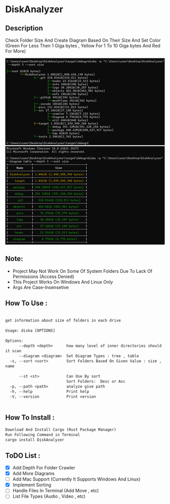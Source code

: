 # DiskAnalyzer

## Description

Check Folder Size And Create Diagram Based On Their Size 
And Set Color (Green For Less Then 1 Giga bytes , Yellow For 1 To 10 Giga bytes And Red For More)

![image description](pics/win_tree.png)
![image description](pics/win_table.png)

## Note:

- Project May Not Work On Some Of System Folders Due To Lack Of Permissions (Access Denied)
- This Project Works On Windows And Linux Only
- Args Are Case-Insensetive

## How To Use :

```

get information about size of folders in each drive

Usage: diska [OPTIONS]

Options:
      --depth <depth>      how many level of inner directories should it scan
      --diagram <diagram>  Set Diagram Types : tree , table
  -s, --sort <sort>        Sort Folders Based On Given Value : size , name

      --st <st>            Can Use By sort
                           Sort Folders:  Desc or Asc
  -p, --path <path>        analyze give path
  -h, --help               Print help
  -V, --version            Print version


```

## How To Install :

```
Download And Install Cargo (Rust Package Manager)
Run Following Command in Terminal
cargo install DiskAnalyzer
```

## ToDO List :

- [x] Add Depth For Folder Crawler
- [x] Add More Diagrams
- [ ] Add Mac Support (Currently It Supports Windows And Linux)
- [x] Implement Sorting
- [ ] Handle Files In Terminal (Add Move , etc)
- [ ] List File Types (Audio , Video , etc)
